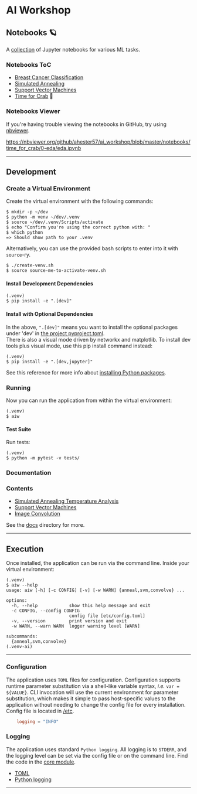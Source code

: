 # AI Workshop

## Notebooks :ringed_planet:

A [collection](notebooks) of Jupyter notebooks for various ML tasks.

### Notebooks ToC

- [Breast Cancer Classification](notebooks/breast_cancer/README.md)
- [Simulated Annealing](notebooks/simulated_annealing/README.md)
- [Support Vector Machines](notebooks/svm/README.md)
- [Time for Crab](notebooks/time_for_crab/README.md) :crab:


### Notebooks Viewer

If you're having trouble viewing the notebooks in GitHub, try using [nbviewer](https://nbviewer.org/github/ahester57/ai_workshop/blob/master/notebooks/time_for_crab/0-eda/eda.ipynb).

https://nbviewer.org/github/ahester57/ai_workshop/blob/master/notebooks/time_for_crab/0-eda/eda.ipynb

---

## Development

### Create a Virtual Environment

Create the virtual environment with the following commands:

```shell
$ mkdir -p ~/dev
$ python -m venv ~/dev/.venv
$ source ~/dev/.venv/Scripts/activate
$ echo "Confirm you're using the correct python with: "
$ which python
=> Should show path to your .venv
```

Alternatively, you can use the provided bash scripts to enter into it with `source`-ry.

```shell
$ ./create-venv.sh
$ source source-me-to-activate-venv.sh
```


#### Install Development Dependencies

```shell
(.venv)
$ pip install -e ".[dev]"
```

#### Install with Optional Dependencies

In the above, `".[dev]"` means you want to install the optional packages under 'dev' in [the project pyproject.toml](pyproject.toml).  
There is also a visual mode driven by networkx and matplotlib. To install dev tools plus visual mode, use this pip install command instead:

```shell
(.venv)
$ pip install -e ".[dev,jupyter]"
```

See this reference for more info about [installing Python packages](https://packaging.python.org/en/latest/tutorials/installing-packages/).

### Running

Now you can run the application from within the virtual environment:

```shell
(.venv)
$ aiw
```

#### Test Suite

Run tests:

```shell
(.venv)
$ python -m pytest -v tests/
```

### Documentation

### Contents

* [Simulated Annealing Temperature Analysis](docs/ANNEAL.md)
* [Support Vector Machines](docs/SVM.md)
* [Image Convolution](docs/CONVOLVE.md)

See the [docs](docs/) directory for more.

---

## Execution

Once installed, the application can be run via the command line. Inside your virtual environment:

```shell
(.venv)
$ aiw --help
usage: aiw [-h] [-c CONFIG] [-v] [-w WARN] {anneal,svm,convolve} ...

options:
  -h, --help            show this help message and exit
  -c CONFIG, --config CONFIG
                        config file [etc/config.toml]
  -v, --version         print version and exit
  -w WARN, --warn WARN  logger warning level [WARN]

subcommands:
  {anneal,svm,convolve}
(.venv-ai)
```

---

### Configuration

The application uses `TOML` files for configuration. Configuration supports
runtime parameter substitution via a shell-like variable syntax, *i.e.*
`var = ${VALUE}`. CLI invocation will use the current environment for
parameter substitution, which makes it simple to pass host-specific values
to the application without needing to change the config file for every
installation. Config file is located in [/etc](etc/).

```toml
    logging = "INFO"
```

### Logging

The application uses standard `Python logging`. All logging is to `STDERR`,
and the logging level can be set via the config file or on the command line.
Find the code in the [core module](src/ai_workshop/core/).


* [TOML](https://toml.io)
* [Python logging](https://docs.python.org/3/library/logging.html)

---
